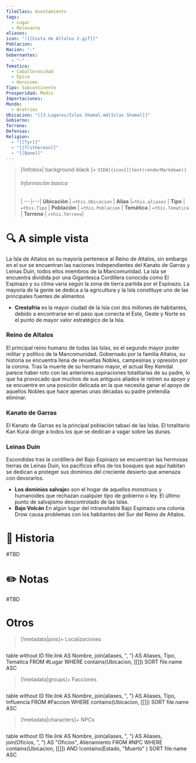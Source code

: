 ```yaml
---
fileClass: Asentamiento
tags:
  - Lugar
  - Relevante
aliases: 
icon: "![[Costa de Altalos 2.gif]]"
Poblacion: 
Nacion: "-"
Gobernantes:
  - "-"
Tematica:
  - Caballerosidad
  - Épica
  - Heroismo
Tipo: Subcontinente
Prosperidad: Medio
Importaciones: 
Mundo:
  - Aretries
Ubicacion: "[[3.Lugares/Islas Shamal.md|Islas Shamal]]"
Gobierno: 
Terreno: 
Defensas: 
Religion:
  - "[[Tyr]]"
  - "[[Trithereon]]"
  - "[[Bane]]"
---
```



> [!infobox| background-black ]+
`VIEW[{icon}][text(renderMarkdown)]`
> ###### Información basica
>  |
> ---|---|
>  **Ubicación** | `=this.Ubicacion` |
> **Alias** |`=this.aliases` |
> **Tipo** | `=this.Tipo` |
> **Población** | `=this.Poblacion` |
> **Temática** | `=this.Tematica` |
> **Terreno** | `=this.Terreno`|

# 🔍 A simple vista

La Isla de Altalos en su mayoría pertenece al Reino de Altalos, sin embargo en el sur se encuentran las naciones independientes del Kanato de Garras y Leinas Duin, todos ellos miembros de la Mancomunidad. La isla se encuentra dividida por una Gigantesca Cordillera conocida como El Espinazo y su clima varía según la zona de tierra partida por el Espinazo. La mayoría de la gente se dedica a la agricultura y la Isla constituye uno de las principales fuentes de alimentos

- **Crestafria** es la mayor ciudad de la Isla con dos millones de habitantes, debido a encontrarse en el paso que conecta el Este, Oeste y Norte es el punto de mayor valor estratégico de la Isla.

### Reino de Altalos

El principal reino humano de todas las Islas, es el segundo mayor poder militar y político de la Mancomunidad. Gobernado por la familia Altalos, su historia se encuentra llena de revueltas Nobles, campesinas y opresión por la corona. Tras la muerte de su hermano mayor, el actual Rey Kemdal parece haber roto con las anteriores aspiraciones totalitarias de su padre, lo que ha provocado que muchos de sus antiguos aliados le retiren su apoyo y se encuentre en una posición delicada en la que necesita ganar el apoyo de aquellos Nobles que hace apenas unas décadas su padre pretendía eliminar.

### Kanato de Garras

El Kanato de Garras es la principal población tabaxi de las Islas. El totalitario Kan Kurai dirige a todos los que se dedican a vagar sobre las dunas.

### Leinas Duin

Escondidas tras la cordillera del Bajo Espinazo se encuentran las hermosas tierras de Leinas Duin, los pacíficos elfos de los bosques que aquí habitan se dedican a proteger sus dominios del creciente desierto que amenaza con devorarlos.

- **Los dominios salvaje**s son el hogar de aquellos monstruos y humanoides que rechazan cualquier tipo de gobierno o ley. El último punto de salvajismo descontrolado de las Islas.
- **Bajo Volcán** En algún lugar del intransitable Bajo Espinazo una colonia Drow causa problemas con los habitantes del Sur del Reino de Altalos.

# 📜 Historia

#TBD

# ✏️ Notas

#TBD

# Otros



> [!metadata|pois]+ Localizaciones
> ```dataview
table without ID file.link AS Nombre, join(aliases, ", ") AS Aliases, Tipo, Tematica
FROM #Lugar
WHERE  contains(Ubicacion, [[]])
SORT file.name ASC

> [!metadata|groups]+ Facciones
> ```dataview
table without ID file.link AS Nombre, join(aliases, ", ") AS Aliases, Tipo, Influencia
FROM #Faccion
WHERE  contains(Ubicacion, [[]])
SORT file.name ASC

> [!metadata|characters]+ NPCs
> ```dataview
table without ID file.link AS Nombre, join(aliases, ", ") AS Aliases, join(Oficios, ", ") AS "Oficios", Alienamiento
FROM #NPC
WHERE  contains(Ubicacion, [[]]) AND !contains(Estado, "Muerto" )
SORT file.name ASC